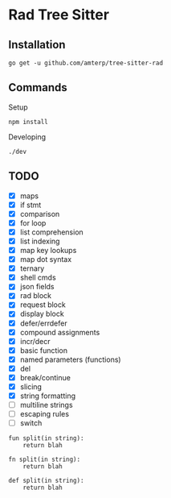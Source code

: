 # Rad Tree Sitter

## Installation

```shell
go get -u github.com/amterp/tree-sitter-rad
```

## Commands

Setup

```shell
npm install
```

Developing

```shell
./dev
```

## TODO

- [x] maps
- [x] if stmt
- [x] comparison
- [x] for loop
- [x] list comprehension
- [x] list indexing
- [x] map key lookups
- [x] map dot syntax
- [x] ternary
- [x] shell cmds
- [x] json fields
- [x] rad block
- [x] request block
- [x] display block
- [x] defer/errdefer
- [x] compound assignments
- [x] incr/decr
- [x] basic function
- [x] named parameters (functions)
- [x] del
- [x] break/continue
- [x] slicing
- [x] string formatting
- [ ] multiline strings
- [ ] escaping rules
- [ ] switch

```
fun split(in string):
    return blah

fn split(in string):
    return blah

def split(in string):
    return blah
```
